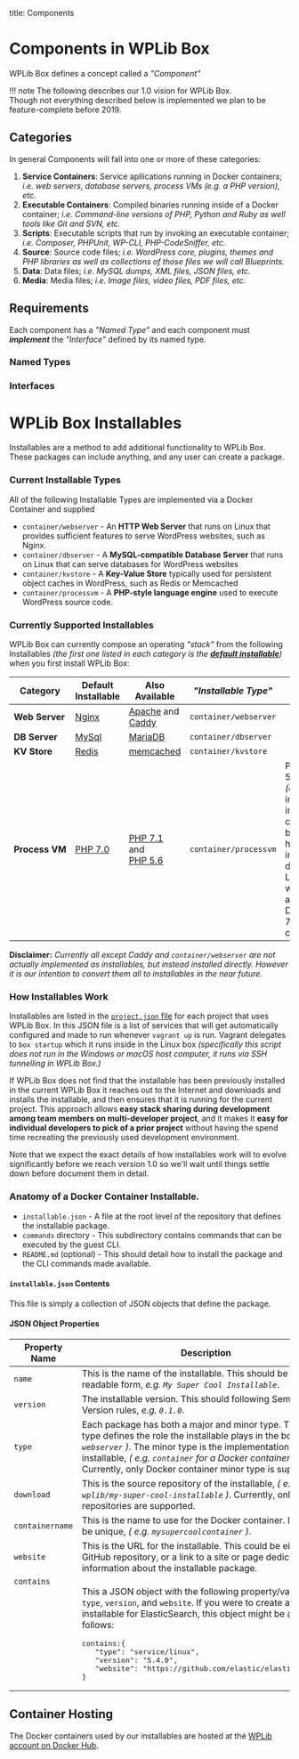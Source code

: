 title: Components

# Components in WPLib Box 

WPLib Box defines a concept called a _"Component"_ 

!!! note 
    The following describes our 1.0 vision for WPLib Box.<br>
    Though not everything described below is implemented we plan to be feature-complete before 2019. 

## Categories

In general Components will fall into one or more of these categories:

1. **Service Containers**: Service apllications running in Docker containers; _i.e. web servers, 
   database servers, process VMs (e.g. a PHP version), etc._
1. **Executable Containers**: Compiled binaries running inside of a Docker container; _i.e. Command-line versions of PHP, Python 
   and Ruby as well tools like Git and SVN, etc._  
1. **Scripts**: Executable scripts that run by invoking an executable container; _i.e. Composer, PHPUnit, WP-CLI, PHP-CodeSniffer, etc._
1. **Source**: Source code files; _i.e. WordPress core, plugins, themes and PHP libraries as well as collections of those files we will call Blueprints._
1. **Data**: Data files; _i.e. MySQL dumps, XML files, JSON files, etc._
1. **Media**: Media files; _i.e. Image files, video files, PDF files, etc._
 

## Requirements

Each component has a _"Named Type"_ and each component must _**implement**_ the _"Interface"_ defined by its named type.

### Named Types

### Interfaces







# WPLib Box Installables

Installables are a method to add additional functionality to WPLib Box. These packages can include anything, and any user can create a package.

### Current Installable Types
All of the following Installable Types are implemented via a Docker Container and supplied 
- `container/webserver` - An **HTTP Web Server** that runs on Linux that provides sufficient features to serve WordPress websites, such as Nginx.
- `container/dbserver` - A **MySQL-compatible Database Server** that runs on Linux that can serve databases for WordPress websites
- `container/kvstore` - A **Key-Value Store** typically used for persistent object caches in WordPress, such as Redis or Memcached
- `container/processvm`  - A **PHP-style language engine** used to execute WordPress source code.

### Currently Supported Installables
WPLib Box can currently compose an operating _"stack"_ from the following Installables _(the first one listed in each category is the [**_default installable_**](/wplib/wplib-box/blob/master/project.json#L2))_ when you first install WPLib Box:

|Category|Default Installable | Also Available  |_"Installable Type"_|Notes|
|--------|--------------------|-----------------|--------------------|-----|
|<nobr>**Web Server**</nobr>|[Nginx](https://nginx.org/en/)|[Apache](https://httpd.apache.org/) and [Caddy](https://caddyserver.com/)|`container/webserver`||
|**DB Server** |[MySql](https://www.mysql.com/products/community/) |[MariaDB](https://mariadb.org/about/)|`container/dbserver`||
|**KV Store**|[Redis](https://redis.io/)|[memcached](https://memcached.org/)|`container/kvstore`||
|**<nobr>Process VM</nobr>**|[PHP 7.0](http://php.net/releases/7_0_0.php)|[<nobr>PHP 7.1</nobr>](http://php.net/releases/7_1_0.php) and [<nobr>PHP 5.6</nobr>](http://php.net/releases/5_6_0.php) |`container/processvm`|PHP 7.0 and 5.6 are _(currently)_ implemented in Docker containers but PHP 7.1 has been installed directly to Linux while we wait for an official Docker PHP 7.1 container.|

**Disclaimer:** _Currently all except Caddy and `container/webserver` are not actually implemented as installables, but instead installed directly. However it is our intention to convert them all to installables in the near future._

### How Installables Work
Installables are listed in the [`project.json` file](/wplib/wplib-box/blob/master/project.json) for each project that uses WPLib Box. In this JSON file is a list of services that will get automatically configured and made to run whenever `vagrant up` is run. Vagrant delegates to `box startup` which it runs inside in the Linux box _(specifically this script does not run in the Windows or macOS host computer, it runs via SSH tunnelling in WPLib Box.)_

If WPLib Box does not find that the installable has been previously installed in the current WPLib Box it reaches out to the Internet and downloads and installs the installable, and then ensures that it is running for the current project. This approach allows **easy stack sharing during development among team members on multi-developer project**, and it makes it **easy for individual developers to pick of a prior project** without having the spend time recreating the previously used development environment.

Note that we expect the exact details of how installables work will to evolve significantly before we reach version 1.0 so we'll wait until things settle down before document them in detail. 

### Anatomy of a Docker Container Installable.
+ `installable.json` - A file at the root level of the repository that defines the installable package.
+ `commands` directory - This subdirectory contains commands that can be executed by the guest CLI.
+ `README.md` (optional) - This should detail how to install the package and the CLI commands made available.

#### `installable.json` Contents
This file is simply a collection of JSON objects that define the package.

#### JSON Object Properties

<table>
<thead>
<tr>
<th>Property Name</th>
<th>Description</th>
</tr>
</thead>
<tbody>
<tr>
<td><code>name</code></td>
<td>This is the name of the installable. This should be in human readable form, <em>e.g. <code>My Super Cool Installable</code></em>.</td>
</tr>
<tr>
<td><code>version</code></td>
<td>The installable version. This should following Semantic Version rules, <em>e.g. <code>0.1.0</code></em>.</td>
</tr>
<tr>
<td><code>type</code></td>
<td>Each package has both a major and minor type. The major type defines the role the installable plays in the box, <em>( e.g. <code>webserver</code> )</em>. The minor type is the implementation of the installable, <em>( e.g. <code>container</code> for a Docker container )</em>. Currently, only Docker container minor type is supported.</td>
</tr>
<tr>
<td><code>download</code></td>
<td>This is the source repository of the installable, <em>( e.g. <code>wplib/my-super-cool-installable</code> )</em>. Currently, only GitHub repositories are supported.</td>
</tr>
<tr>
<td><code>containername</code></td>
<td>This is the name to use for the Docker container. It <strong>MUST</strong> be unique, <em>( e.g. <code>mysupercoolcontainer</code> )</em>.</td>
</tr>
<tr>
<td><code>website</code></td>
<td>This is the URL for the installable. This could be either the GitHub repository, or a link to a site or page dedicated to information about the installable package.</td>
</tr>
<tr>
<td valign="top"><code>contains</code></td>
<td><p>This a JSON object with the following property/value pairs: <code>type</code>, <code>version</code>, and <code>website</code>. If you were to create a installable for ElasticSearch, this object might be as follows:</p> 
<pre>contains:{ 
   "type": "service/linux", 
   "version": "5.4.0", 
   "website": "https://github.com/elastic/elasticsearch" 
}</pre></td></tr>
</tbody>
</table>

## Container Hosting
The Docker containers used by our installables are hosted at the [WPLib account on Docker Hub](https://hub.docker.com/u/wplib/).  


